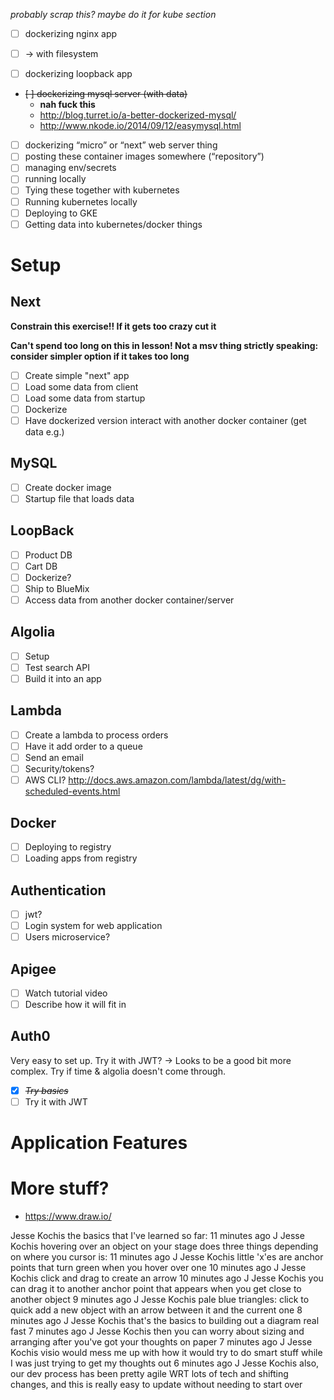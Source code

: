 *probably scrap this? maybe do it for kube section*
* [ ] dockerizing nginx app
* [ ] ->  with filesystem


* [ ] dockerizing loopback app
* ~~[ ] dockerizing mysql server (with data)~~
  * **nah fuck this**
  * http://blog.turret.io/a-better-dockerized-mysql/
  * http://www.nkode.io/2014/09/12/easymysql.html
* [ ] dockerizing “micro” or “next” web server thing
* [ ] posting these container images somewhere (“repository”)
* [ ] managing env/secrets
* [ ] running locally
* [ ] Tying these together with kubernetes
* [ ] Running kubernetes locally
* [ ] Deploying to GKE
* [ ] Getting data into kubernetes/docker things

# Setup


## Next

**Constrain this exercise!! If it gets too crazy cut it**

**Can't spend too long on this in lesson! Not a msv thing strictly speaking: consider simpler option if it takes too long**

* [ ] Create simple "next" app
* [ ] Load some data from client
* [ ] Load some data from startup
* [ ] Dockerize
* [ ] Have dockerized version interact with another docker container (get data e.g.)

## MySQL
* [ ] Create docker image
* [ ] Startup file that loads data

## LoopBack
* [ ] Product DB
* [ ] Cart DB
* [ ] Dockerize?
* [ ] Ship to BlueMix
* [ ] Access data from another docker container/server

## Algolia
* [ ] Setup
* [ ] Test search API
* [ ] Build it into an app

## Lambda
* [ ] Create a lambda to process orders
* [ ] Have it add order to a queue
* [ ] Send an email
* [ ] Security/tokens?
* [ ] AWS CLI? http://docs.aws.amazon.com/lambda/latest/dg/with-scheduled-events.html

## Docker
* [ ] Deploying to registry
* [ ] Loading apps from registry

## Authentication
* [ ] jwt?
* [ ] Login system for web application
* [ ] Users microservice?

## Apigee
* [ ] Watch tutorial video
* [ ] Describe how it will fit in

## Auth0

Very easy to set up.
Try it with JWT? &rarr; Looks to be a good bit more complex. Try if time & algolia doesn't come through.


* [X] ~~*Try basics*~~
* [ ] Try it with JWT

# Application Features


# More stuff?

* https://www.draw.io/

Jesse Kochis
the basics that I've learned so far:
11 minutes ago
J
Jesse Kochis
hovering over an object on your stage does three things depending on where you cursor is:
11 minutes ago
J
Jesse Kochis
little 'x'es are anchor points that turn green when you hover over one
10 minutes ago
J
Jesse Kochis
click and drag to create an arrow
10 minutes ago
J
Jesse Kochis
you can drag it to another anchor point that appears when you get close to another object
9 minutes ago
J
Jesse Kochis
pale blue triangles: click to quick add a new object with an arrow between it and the current one
8 minutes ago
J
Jesse Kochis
that's the basics to building out a diagram real fast
7 minutes ago
J
Jesse Kochis
then you can worry about sizing and arranging after you've got your thoughts on paper
7 minutes ago
J
Jesse Kochis
visio would mess me up with how it would try to do smart stuff while I was just trying to get my thoughts out
6 minutes ago
J
Jesse Kochis
also, our dev process has been pretty agile WRT lots of tech and shifting changes, and this is really easy to update without needing to start over